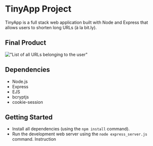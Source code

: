 # TinyApp Project

TinyApp is a full stack web application built with Node and Express that allows users to shorten long URLs (à la bit.ly).

## Final Product

!["List of all URLs belonging to the user"](#)

## Dependencies

- Node.js
- Express
- EJS
- bcryptjs
- cookie-session

## Getting Started

- Install all dependencies (using the `npm install` command).
- Run the development web server using the `node express_server.js` command.
  Instruction
